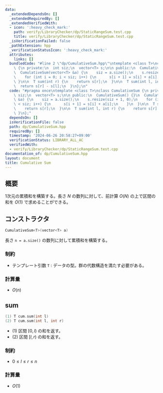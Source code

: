 ```yaml
---
data:
  _extendedDependsOn: []
  _extendedRequiredBy: []
  _extendedVerifiedWith:
  - icon: ':heavy_check_mark:'
    path: verify/LibraryChecker/dp/StaticRangeSum.test.cpp
    title: verify/LibraryChecker/dp/StaticRangeSum.test.cpp
  _isVerificationFailed: false
  _pathExtension: hpp
  _verificationStatusIcon: ':heavy_check_mark:'
  attributes:
    links: []
  bundledCode: "#line 2 \"dp/CumulativeSum.hpp\"\ntemplate <class T>\nclass CumulativeSum\
    \ {\n private:\n  int siz;\n  vector<T> s;\n\n public:\n  CumulativeSum() {}\n\
    \  CumulativeSum(vector<T> &a) {\n    siz = a.size();\n    s.resize(siz + 1, 0);\n\
    \    for (int i = 0; i < siz; i++) {\n      s[i + 1] = s[i] + a[i];\n    }\n \
    \ }\n\n  T sum(int r) {\n    return s[r];\n  }\n\n  T sum(int l, int r) {\n  \
    \  return s[r] - s[l];\n  }\n};\n"
  code: "#pragma once\ntemplate <class T>\nclass CumulativeSum {\n private:\n  int\
    \ siz;\n  vector<T> s;\n\n public:\n  CumulativeSum() {}\n  CumulativeSum(vector<T>\
    \ &a) {\n    siz = a.size();\n    s.resize(siz + 1, 0);\n    for (int i = 0; i\
    \ < siz; i++) {\n      s[i + 1] = s[i] + a[i];\n    }\n  }\n\n  T sum(int r) {\n\
    \    return s[r];\n  }\n\n  T sum(int l, int r) {\n    return s[r] - s[l];\n \
    \ }\n};"
  dependsOn: []
  isVerificationFile: false
  path: dp/CumulativeSum.hpp
  requiredBy: []
  timestamp: '2024-06-26 20:58:27+09:00'
  verificationStatus: LIBRARY_ALL_AC
  verifiedWith:
  - verify/LibraryChecker/dp/StaticRangeSum.test.cpp
documentation_of: dp/CumulativeSum.hpp
layout: document
title: Cumulative Sum
---
```


## 概要

1次元の累積和を構築する。長さ $N$ の数列に対して、前計算 $O(N)$ の上で区間の和を $O(1)$ で求めることができる。

## コンストラクタ

```cpp
CumulativeSum<T>(vector<T> a)
```

長さ `n = a.size()` の数列に対して累積和を構築する。

### 制約
- テンプレート引数 `T` : データの型。群の代数構造を満たす必要がある。


### 計算量

- $O(n)$

## sum

```cpp
(1) T cum.sum(int l)
(2) T cum.sum(int l, int r)
```

- (1) 区間 $[0, l)$ の和を返す。
- (2) 区間 $[l, r)$ の和を返す。

### 制約

- $0 \leq l \leq r \leq n$



### 計算量
- $O(1)$